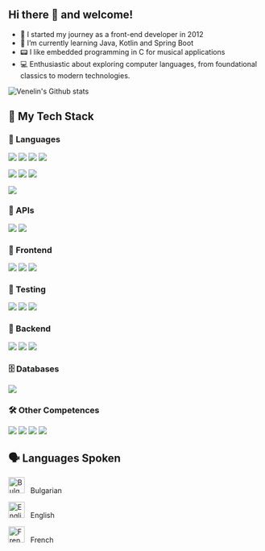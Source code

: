 ## Hi there 🤘 and welcome!

- 🚀 I started my journey as a front-end developer in 2012
- 🌱 I’m currently learning Java, Kotlin and Spring Boot
- 📟 I like embedded programming in C for musical applications
- 💻 Enthusiastic about exploring computer languages, from foundational classics to modern technologies.

![Venelin's Github stats](https://github-profile-trophy.vercel.app/?username=venelinpetrov&theme=onedark&no-bg=true&margin-w=15&row=1)

## 🚀 My Tech Stack

### 🧠 Languages
<p align="left"> <img src="https://img.shields.io/badge/TypeScript-3178C6?style=for-the-badge&logo=typescript&logoColor=white" /> <img src="https://img.shields.io/badge/JavaScript-F7DF1E?style=for-the-badge&logo=javascript&logoColor=black" /> <img src="https://img.shields.io/badge/HTML5-E34F26?style=for-the-badge&logo=html5&logoColor=white" /> <img src="https://img.shields.io/badge/CSS3-1572B6?style=for-the-badge&logo=css&logoColor=white" /> </p>
<p>
  <img src="https://img.shields.io/badge/Java-007396?style=for-the-badge&logo=openjdk&logoColor=white" /> <img src="https://img.shields.io/badge/Kotlin-7F52FF?style=for-the-badge&logo=kotlin&logoColor=white" /> <img <img src="https://img.shields.io/badge/C-00599C?style=for-the-badge&logo=c&logoColor=white" />
</p>
<p>
  <img src="https://img.shields.io/badge/SQL-4479A1?style=for-the-badge&logoColor=white" />
</p>

### 🔌 APIs
<p align="left"> <img src="https://img.shields.io/badge/REST-02569B?style=for-the-badge&logo=rest&logoColor=white" /> <img src="https://img.shields.io/badge/GraphQL-E10098?style=for-the-badge&logo=graphql&logoColor=white" /> </p>

### 🎨 Frontend
<p align="left"> <img src="https://img.shields.io/badge/React-20232A?style=for-the-badge&logo=react&logoColor=61DAFB" /> <img src="https://img.shields.io/badge/Redux_Toolkit-764ABC?style=for-the-badge&logo=redux&logoColor=white" /> <img src="https://img.shields.io/badge/MUI-007FFF?style=for-the-badge&logo=mui&logoColor=white" /> </p>

### 🧪 Testing
<p align="left"> <img src="https://img.shields.io/badge/Cypress-17202C?style=for-the-badge&logo=cypress&logoColor=white" /> <img src="https://img.shields.io/badge/Playwright-2EAD33?style=for-the-badge&logo=playwright&logoColor=white" /> <img src="https://img.shields.io/badge/Vitest-6E9F18?style=for-the-badge&logo=vitest&logoColor=white" /> </p>

### 🧰 Backend
<p align="left"> <img src="https://img.shields.io/badge/Node.js-339933?style=for-the-badge&logo=nodedotjs&logoColor=white" /> <img src="https://img.shields.io/badge/Express.js-000000?style=for-the-badge&logo=express&logoColor=white" /> <img src="https://img.shields.io/badge/Spring-6DB33F?style=for-the-badge&logo=spring&logoColor=white" /> </p>

### 🗄️ Databases
<p align="left"> <img src="https://img.shields.io/badge/MySQL-4479A1?style=for-the-badge&logo=mysql&logoColor=white" /> </p>

### 🛠️ Other Competences
<p align="left"> <img src="https://img.shields.io/badge/Git-F05032?style=for-the-badge&logo=git&logoColor=white" /> <img src="https://img.shields.io/badge/GitHub_Actions-2088FF?style=for-the-badge&logo=githubactions&logoColor=white" /> <img src="https://img.shields.io/badge/Vite-646CFF?style=for-the-badge&logo=vite&logoColor=white" /> <img src="https://img.shields.io/badge/Docker-2496ED?style=for-the-badge&logo=docker&logoColor=white" /> </p>

## 🗣️ Languages Spoken
<p align="left"> <img src="https://cdn.jsdelivr.net/gh/hjnilsson/country-flags/svg/bg.svg" alt="Bulgarian" width="32" /> &nbsp; Bulgarian </p> <p align="left"> <img src="https://cdn.jsdelivr.net/gh/hjnilsson/country-flags/svg/gb.svg" alt="English" width="32" /> &nbsp; English </p> <p align="left"> <img src="https://cdn.jsdelivr.net/gh/hjnilsson/country-flags/svg/fr.svg" alt="French" width="32" /> &nbsp; French </p>

